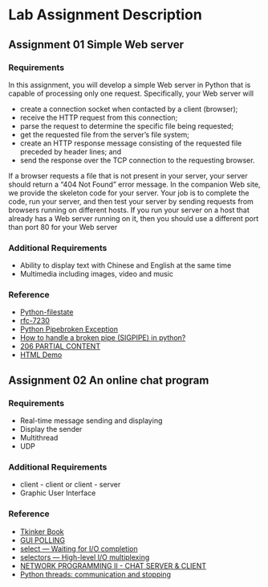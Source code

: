 # Lab Assignment Description

## Assignment 01 Simple Web server

### Requirements

In this assignment, you will develop a simple Web server in Python that is capable of processing only one request. Specifically, your Web server will

- create a connection socket when contacted by a client (browser);
- receive the HTTP request from this connection;
- parse the request to determine the specific file being requested;
- get the requested file from the server’s file system;
- create an HTTP response message consisting of the requested file preceded by header lines; and
- send the response over the TCP connection to the requesting browser.

If a browser requests a file that is not present in your server, your server should return a “404 Not Found” error message. In the companion Web site, we provide the skeleton code for your server. Your job is to complete the code, run your server, and then test your server by sending requests from browsers running on different hosts. If you run your server on a host that already has a Web server running on it, then you should use a different port than port 80 for your Web server

### Additional Requirements

- Ability to display text with Chinese and English at the same time
- Multimedia including images, video and music

### Reference

- [Python-filestate](https://docs.python.org/2/library/os.html#os.stat)
- [rfc-7230](https://tools.ietf.org/html/rfc7230)
- [Python Pipebroken Exception](https://docs.python.org/3/library/exceptions.html#OSError)
- [How to handle a broken pipe (SIGPIPE) in python?](https://stackoverflow.com/questions/180095/how-to-handle-a-broken-pipe-sigpipe-in-python/180922#180922)
- [206 PARTIAL CONTENT](https://httpstatuses.com/206)
- [HTML Demo](https://www.w3schools.com/)

## Assignment 02 An online chat program

### Requirements

- Real-time message sending and displaying
- Display the sender
- Multithread
- UDP

### Additional Requirements

- client - client or client - server
- Graphic User Interface

### Reference

- [Tkinker Book](http://effbot.org/tkinterbook/)
- [GUI POLLING](http://effbot.org/tkinterbook/widget.htm#Tkinter.Widget.after-method)
- [select — Waiting for I/O completion](https://docs.python.org/3.6/library/select.html)
- [selectors — High-level I/O multiplexing](https://docs.python.org/3.6/library/selectors.html#module-selectors)
- [NETWORK PROGRAMMING II - CHAT SERVER & CLIENT](http://www.bogotobogo.com/python/python_network_programming_tcp_server_client_chat_server_chat_client_select.php)
- [Python threads: communication and stopping](https://eli.thegreenplace.net/2011/12/27/python-threads-communication-and-stopping)


